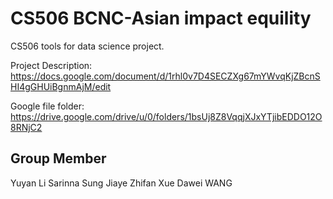 # CS506 BCNC-Asian impact equility

CS506 tools for data science project.

Project Description:
https://docs.google.com/document/d/1rhl0v7D4SECZXg67mYWvqKjZBcnSHI4gGHUiBgnmAjM/edit

Google file folder:
https://drive.google.com/drive/u/0/folders/1bsUj8Z8VqqjXJxYTjibEDDO12O8RNjC2

## Group Member
Yuyan Li
Sarinna Sung
Jiaye
Zhifan Xue
Dawei WANG